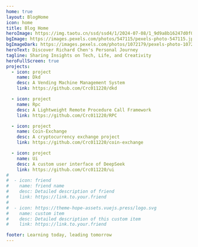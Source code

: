 ```yaml
---
home: true
layout: BlogHome
icon: home
title: Blog Home
heroImage: https://img.taotu.cn/ssd/ssd4/1/2024-07-08/1_9d9a8b16247d0f06f2f462b46cd6f07a.webp
bgImage: https://images.pexels.com/photos/547115/pexels-photo-547115.jpeg?auto=compress&cs=tinysrgb&w=1260&h=750&dpr=1
bgImageDark: https://images.pexels.com/photos/1072179/pexels-photo-1072179.jpeg?auto=compress&cs=tinysrgb&w=1260&h=750&dpr=1
heroText: Discover Richard Chen's Personal Journey
tagline: Sharing Insights on Tech, Life, and Creativity
heroFullScreen: true
projects:
  - icon: project
    name: Dkd
    desc: A Vending Machine Management System
    link: https://github.com/Crc011220/dkd

  - icon: project
    name: Rpc
    desc: A Lightweight Remote Procedure Call Framework
    link: https://github.com/Crc011220/RPC

  - icon: project
    name: Coin-Exchange
    desc: A cryptocurrency exchange project
    link: https://github.com/Crc011220/coin-exchange

  - icon: project
    name: Ui
    desc: A custom user interface of DeepSeek
    link: https://github.com/Crc011220/ui
#
#  - icon: friend
#    name: friend name
#    desc: Detailed description of friend
#    link: https://link.to.your.friend
#
#  - icon: https://theme-hope-assets.vuejs.press/logo.svg
#    name: custom item
#    desc: Detailed description of this custom item
#    link: https://link.to.your.friend

footer: Learning today, leading tomorrow
---
```


<!-- This is a blog home page demo.

To use this layout, you should set both `layout: BlogHome` and `home: true` in the page front matter.

For related configuration docs, please see [blog homepage](https://theme-hope.vuejs.press/guide/blog/home.html). -->
